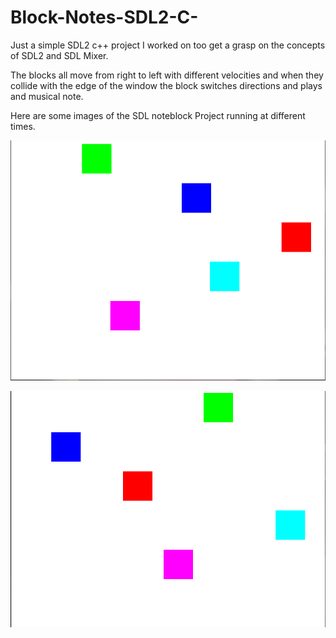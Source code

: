 # Block-Notes-SDL2-C-
Just a simple SDL2 c++ project I worked on too get a grasp on the concepts of SDL2 and SDL Mixer.

The blocks all move from right to left with different velocities and when they collide with the edge of the window the block switches directions and plays and musical note.

Here are some images of the SDL noteblock Project running at different times.

![Blocks1](/docs/assets/images/BlocksImg1.PNG)

![Blocks2](/docs/assets/images/BlocksImg2.PNG)

